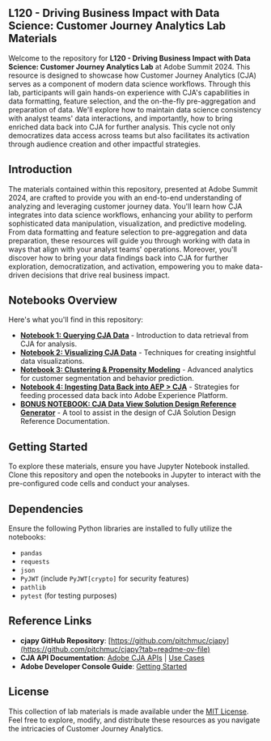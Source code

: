 ## L120 - Driving Business Impact with Data Science: Customer Journey Analytics Lab Materials

Welcome to the repository for **L120 - Driving Business Impact with Data Science: Customer Journey Analytics Lab** at Adobe Summit 2024. This resource is designed to showcase how Customer Journey Analytics (CJA) serves as a component of modern data science workflows. Through this lab, participants will gain hands-on experience with CJA's capabilities in data formatting, feature selection, and the on-the-fly pre-aggregation and preparation of data. We'll explore how to maintain data science consistency with analyst teams' data interactions, and importantly, how to bring enriched data back into CJA for further analysis. This cycle not only democratizes data access across teams but also facilitates its activation through audience creation and other impactful strategies.

## Introduction

The materials contained within this repository, presented at Adobe Summit 2024, are crafted to provide you with an end-to-end understanding of analyzing and leveraging customer journey data. You'll learn how CJA integrates into data science workflows, enhancing your ability to perform sophisticated data manipulation, visualization, and predictive modeling. From data formatting and feature selection to pre-aggregation and data preparation, these resources will guide you through working with data in ways that align with your analyst teams' operations. Moreover, you'll discover how to bring your data findings back into CJA for further exploration, democratization, and activation, empowering you to make data-driven decisions that drive real business impact.

## Notebooks Overview

Here's what you'll find in this repository:

- [**Notebook 1: Querying CJA Data**](query_data.ipynb) - Introduction to data retrieval from CJA for analysis.
- [**Notebook 2: Visualizing CJA Data**](visualize_data.ipynb) - Techniques for creating insightful data visualizations.
- [**Notebook 3: Clustering & Propensity Modeling**](clustering.ipynb) - Advanced analytics for customer segmentation and behavior prediction.
- [**Notebook 4: Ingesting Data Back into AEP > CJA**](ingesting_data.ipynb) - Strategies for feeding processed data back into Adobe Experience Platform.
- [**BONUS NOTEBOOK: CJA Data View Solution Design Reference Generator**](cja_dataview_solution_design_reference_generator.ipynb) - A tool to assist in the design of CJA Solution Design Reference Documentation.

## Getting Started

To explore these materials, ensure you have Jupyter Notebook installed. Clone this repository and open the notebooks in Jupyter to interact with the pre-configured code cells and conduct your analyses.

## Dependencies

Ensure the following Python libraries are installed to fully utilize the notebooks:

- `pandas`
- `requests`
- `json`
- `PyJWT` (include `PyJWT[crypto]` for security features)
- `pathlib`
- `pytest` (for testing purposes)

## Reference Links

- **cjapy GitHub Repository**: [https://github.com/pitchmuc/cjapy](https://github.com/pitchmuc/cjapy?tab=readme-ov-file)
- **CJA API Documentation**: [Adobe CJA APIs](https://www.adobe.io/cja-apis/docs/api/) | [Use Cases](https://www.adobe.io/cja-apis/docs/use-cases/)
- **Adobe Developer Console Guide**: [Getting Started](https://developer.adobe.com/developer-console/docs/guides/getting-started/)

## License

This collection of lab materials is made available under the [MIT License](LICENSE). Feel free to explore, modify, and distribute these resources as you navigate the intricacies of Customer Journey Analytics.
